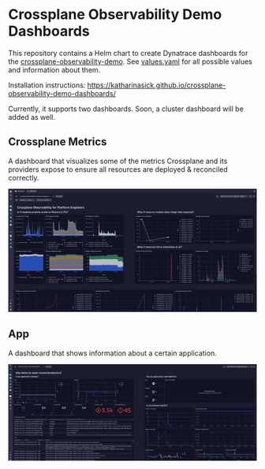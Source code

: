 # Crossplane Observability Demo Dashboards

This repository contains a Helm chart to create Dynatrace dashboards for
the [crossplane-observability-demo](https://github.com/vfarcic/crossplane-observability-demo).
See [values.yaml](./values.yaml) for all possible values and information about them.

Installation instructions: https://katharinasick.github.io/crossplane-observability-demo-dashboards/

Currently, it supports two dashboards. Soon, a cluster dashboard will be added as well.

## Crossplane Metrics

A dashboard that visualizes some of the metrics Crossplane and its providers expose to ensure all resources are
deployed & reconciled correctly.

![](./img/crossplaneMetrics.png)

## App

A dashboard that shows information about a certain application.

![](./img/app.png)
